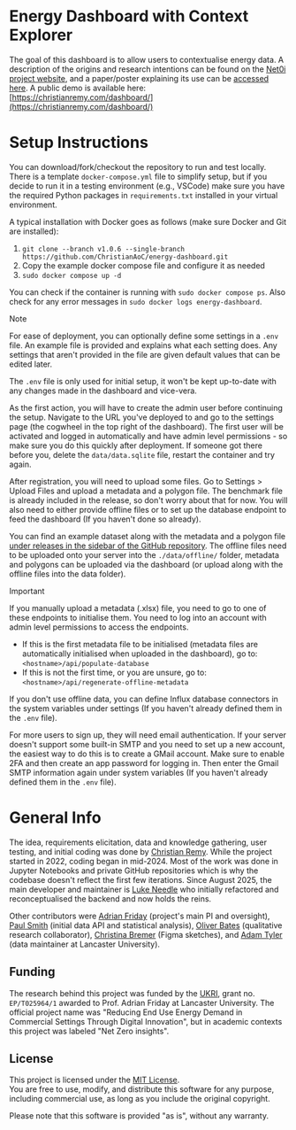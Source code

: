 # Energy Dashboard with Context Explorer

The goal of this dashboard is to allow users to contextualise energy data. A description of the origins and research intentions can be found on the [Net0i project website](https://wp.lancs.ac.uk/net0i/energy-dashboard/), and a paper/poster explaining its use can be [accessed here](https://wp.lancs.ac.uk/net0i/files/2025/06/2025-remy-contextviz.pdf). A public demo is available here: [https://christianremy.com/dashboard/](https://christianremy.com/dashboard/)

# Setup Instructions

You can download/fork/checkout the repository to run and test locally. There is a template `docker-compose.yml` file to simplify setup, but if you decide to run it in a testing environment (e.g., VSCode) make sure you have the required Python packages in `requirements.txt` installed in your virtual environment.

A typical installation with Docker goes as follows (make sure Docker and Git are installed):

1) `git clone --branch v1.0.6 --single-branch https://github.com/ChristianAoC/energy-dashboard.git`
2) Copy the example docker compose file and configure it as needed
3) `sudo docker compose up -d`

You can check if the container is running with `sudo docker compose ps`. Also check for any error messages in `sudo docker logs energy-dashboard`.

> [!NOTE]
> For ease of deployment, you can optionally define some settings in a `.env` file. An example file is provided and explains what each setting does.
> Any settings that aren't provided in the file are given default values that can be edited later.
>
> The `.env` file is only used for initial setup, it won't be kept up-to-date with any changes made in the dashboard and vice-vera.

As the first action, you will have to create the admin user before continuing the setup. Navigate to the URL you've deployed to and go to the settings page (the cogwheel in the top right of the dashboard). The first user will be activated and logged in automatically and have admin level permissions - so make sure you do this quickly after deployment. If someone got there before you, delete the `data/data.sqlite` file, restart the container and try again.

After registration, you will need to upload some files. Go to Settings > Upload Files and upload a metadata and a polygon file. The benchmark file is already included in the release, so don't worry about that for now. You will also need to either provide offline files or to set up the database endpoint to feed the dashboard (If you haven't done so already).

You can find an example dataset along with the metadata and a polygon file [under releases in the sidebar of the GitHub repository](https://github.com/ChristianAoC/energy-dashboard/releases/latest). The offline files need to be uploaded onto your server into the `./data/offline/` folder, metadata and polygons can be uploaded via the dashboard (or upload along with the offline files into the data folder).

> [!IMPORTANT]
> If you manually upload a metadata (.xlsx) file, you need to go to one of these endpoints to initialise them. You need to log into an account with admin level permissions to access the endpoints.
> - If this is the first metadata file to be initialised (metadata files are automatically initialised when uploaded in the dashboard), go to: `<hostname>/api/populate-database`
> - If this is not the first time, or you are unsure, go to: `<hostname>/api/regenerate-offline-metadata`

If you don't use offline data, you can define Influx database connectors in the system variables under settings (If you haven't already defined them in the `.env` file).

For more users to sign up, they will need email authentication. If your server doesn't support some built-in SMTP and you need to set up a new account, the easiest way to do this is to create a GMail account. Make sure to enable 2FA and then create an app password for logging in. Then enter the Gmail SMTP information again under system variables (If you haven't already defined them in the `.env` file).

# General Info

The idea, requirements elicitation, data and knowledge gathering, user testing, and initial coding was done by [Christian Remy](https://github.com/ChristianAoC/). While the project started in 2022, coding began in mid-2024. Most of the work was done in Jupyter Notebooks and private GitHub repositories which is why the codebase doesn't reflect the first few iterations. Since August 2025, the main developer and maintainer is [Luke Needle](https://github.com/LukeNeedle) who initially refactored and reconceptualised the backend and now holds the reins.

Other contributors were [Adrian Friday](https://github.com/adrianfriday) (project's main PI and oversight), [Paul Smith](https://github.com/waternumbers) (initial data API and statistical analysis), [Oliver Bates](https://github.com/oscarechobravo) (qualitative research collaborator), [Christina Bremer](https://github.com/ChristinaBre) (Figma sketches), and [Adam Tyler](https://github.com/adam-tyler-lancaster) (data maintainer at Lancaster University).

## Funding

The research behind this project was funded by the [UKRI](https://gtr.ukri.org/projects?ref=EP%2FT025964%2F1), grant no. `EP/T025964/1` awarded to  Prof. Adrian Friday at Lancaster University. The official project name was "Reducing End Use Energy Demand in Commercial Settings Through Digital Innovation", but in academic contexts this project was labeled "Net Zero insights".

## License

This project is licensed under the [MIT License](LICENSE).  
You are free to use, modify, and distribute this software for any purpose, including commercial use, as long as you include the original copyright.

Please note that this software is provided "as is", without any warranty.
